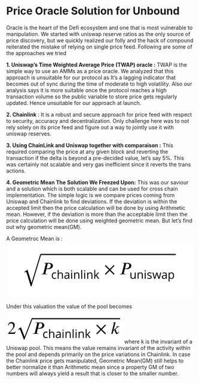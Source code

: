 # Price Oracle Solution for Unbound

Oracle is the heart of the Defi ecosystem and one that is most vulnerable to manipulation. We started with uniswap reserve ratios as the only source of price discovery, but we quickly realized our folly and the hack of compound reiterated the mistake of relying on single price feed. Following are some of the approaches we tried 

 **1. Uniswap’s Time Weighted Average Price \(TWAP\) oracle :** TWAP is the simple way to use an  AMMs as a price oracle. We analyzed that this approach is unsuitable for our protocol as It’s a  lagging indicator that becomes out of sync during the time of moderate to high volatility. Also  our analysis says it is more suitable once the protocol reaches a high transaction volume so  the public variable to store price gets regularly updated. Hence unsuitable for our approach  at launch. 

 **2. Chainlink** : It is a robust and secure approach for price feed with respect to security, accuracy  and decentralization. Only challenge here was to not rely solely on its price feed and figure  out a way to jointly use it with uniswap reserves. 

 **3. Using ChainLink and Uniswap together with comparaison :** This required comparing the price  at any given block and reverting the transaction if the delta is beyond a pre-decided value,  let’s say 5%. This was certainly not scalable and very gas inefficient since it reverts the trans  actions. 

 **4. Geometric Mean The Solution We Freezed Upon:** This was our saviour and a solution which  is both scalable and can be used for cross chain implementation. The simple logic is we compare prices coming from Uniswap and Chainlink to find deviations. If the deviation is within the accepted limit then the price calculation will be done by using Arithmetic mean. However, if the deviation is more than the acceptable limit then the price calculation will be  done using weighted geometric mean. But let’s find out why geometric mean\(GM\). 

A Geometroc Mean  is  : ![](.gitbook/assets/mean.png) 

Under this valuation the value of the pool becomes  ![](.gitbook/assets/chain.png) where k is the invariant of a Uniswap pool. This means the value remains invariant of the activity within the pool and depends primarily on the price variations in Chainlink. In case the Chainlink price gets manipulated, Geometric Mean\(GM\) still helps to better normalize it than Arithmetic mean since a property GM of two numbers will always yield a result that is closer to the smaller number.

